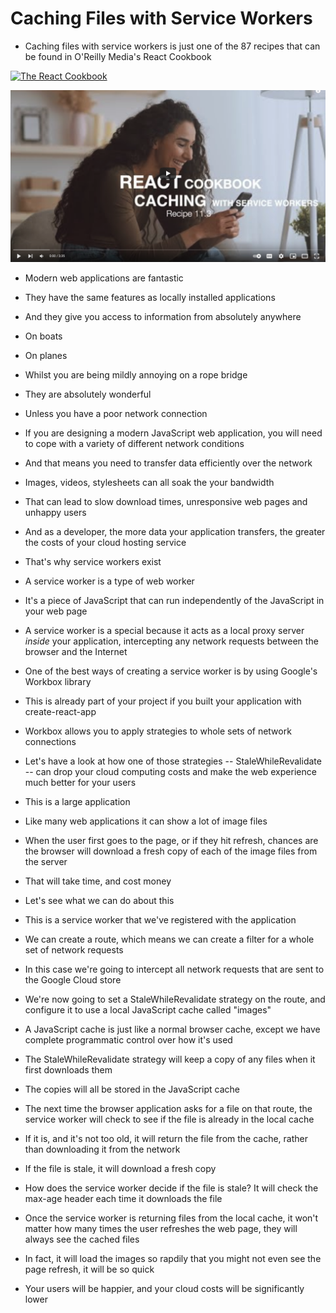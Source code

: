 # Caching Files with Service Workers

- Caching files with service workers is just one of the 87 recipes that can be found in O'Reilly Media's React Cookbook

[![The React Cookbook](https://github.com/dogriffiths/ReactCookbook-source/raw/master/cover.jpg)](https://www.amazon.com/React-Cookbook-Recipes-Mastering-Framework/dp/1492085847/)

[![Watch the video](./video.png)](https://youtu.be/YSePnmKCHRI)

- Modern web applications are fantastic

- They have the same features as locally installed applications

- And they give you access to information from absolutely anywhere

- On boats

- On planes

- Whilst you are being mildly annoying on a rope bridge

- They are absolutely wonderful

- Unless you have a poor network connection

- If you are designing a modern JavaScript web application, you will need to cope with a variety of different network conditions

- And that means you need to transfer data efficiently over the network

- Images, videos, stylesheets can all soak the your bandwidth

- That can lead to slow download times, unresponsive web pages and unhappy users

- And as a developer, the more data your application transfers, the greater the costs of your cloud hosting service

- That's why service workers exist

- A service worker is a type of web worker

- It's a piece of JavaScript that can run independently of the JavaScript in your web page

- A service worker is a special because it acts as a local proxy server *inside* your application, intercepting any network requests between the browser and the Internet

- One of the best ways of creating a service worker is by using Google's Workbox library

- This is already part of your project if you built your application with create-react-app

- Workbox allows you to apply strategies to whole sets of network connections

- Let's have a look at how one of those strategies -- StaleWhileRevalidate -- can drop your cloud computing costs and make the web experience much better for your users

- This is a large application

- Like many web applications it can show a lot of image files

- When the user first goes to the page, or if they hit refresh, chances are the browser will download a fresh copy of each of the image files from the server

- That will take time, and cost money

- Let's see what we can do about this

- This is a service worker that we've registered with the application

- We can create a route, which means we can create a filter for a whole set of network requests

- In this case we're going to intercept all network requests that are sent to the Google Cloud store

- We're now going to set a StaleWhileRevalidate strategy on the route, and configure it to use a local JavaScript cache called "images"

- A JavaScript cache is just like a normal browser cache, except we have complete programmatic control over how it's used

- The StaleWhileRevalidate strategy will keep a copy of any files when it first downloads them

- The copies will all be stored in the JavaScript cache

- The next time the browser application asks for a file on that route, the service worker will check to see if the file is already in the local cache

- If it is, and it's not too old, it will return the file from the cache, rather than downloading it from the network

- If the file is stale, it will download a fresh copy

- How does the service worker decide if the file is stale? It will check the max-age header each time it downloads the file

- Once the service worker is returning files from the local cache, it won't matter how many times the user refreshes the web page, they will always see the cached files

- In fact, it will load the images so rapdily that you might not even see the page refresh, it will be so quick

- Your users will be happier, and your cloud costs will be significantly lower
